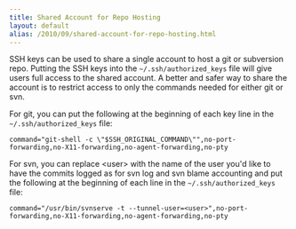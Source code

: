 ```yaml
---
title: Shared Account for Repo Hosting
layout: default
alias: /2010/09/shared-account-for-repo-hosting.html
---
```


SSH keys can be used to share a single account to host a git or subversion repo.  Putting the SSH keys into the `~/.ssh/authorized_keys` file will give users full access to the shared account.  A better and safer way to share the account is to restrict access to only the commands needed for either git or svn.

For git, you can put the following at the beginning of each key line in the `~/.ssh/authorized_keys` file:

    command="git-shell -c \"$SSH_ORIGINAL_COMMAND\"",no-port-forwarding,no-X11-forwarding,no-agent-forwarding,no-pty

For svn, you can replace &lt;user&gt; with the name of the user you'd like to have the commits logged as for svn log and svn blame accounting and put the following at the beginning of each line in the `~/.ssh/authorized_keys` file:

    command="/usr/bin/svnserve -t --tunnel-user=<user>",no-port-forwarding,no-X11-forwarding,no-agent-forwarding,no-pty
